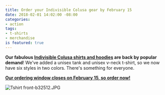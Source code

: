 ```yaml
---
title: Order your Indivisible Colusa gear by February 15
date: 2018-02-01 14:02:00 -08:00
categories:
- action
tags:
- t-shirts
- merchandise
is featured: true
---
```


**Our fabulous [Indivisible Colusa shirts and hoodies](http://www.bonfire.com/indivisible-colusa) are back by popular demand**! We've added a unisex tank and unisex v-neck t-shirt, so we now have six styles in two colors. There's something for everyone. 

[**Our ordering window closes on February 15, so order now!**](http://www.bonfire.com/indivisible-colusa)

![Tshirt front-b32512.JPG](/uploads/Tshirt%20front-b32512.JPG)